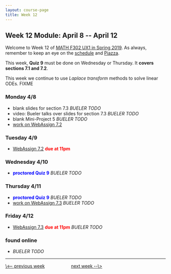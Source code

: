 ```yaml
---
layout: course-page
title: Week 12
---
```


## Week 12 Module: April 8 -- April 12

Welcome to Week 12 of [MATH F302 UX1 in Spring 2019](index.html).  As always, remember to keep an eye on the [schedule](schedule.pdf) and [Piazza](https://piazza.com/uaf/spring2019/math302ux1/home).

This week, **Quiz 9** must be done on Wednesday or Thursday.  It **covers sections 7.1 and 7.2**.

This week we continue to use _Laplace transform_ methods to solve linear ODEs.  FIXME

### Monday 4/8
* blank slides for section 7.3 _BUELER TODO_
* video: Bueler talks over slides for section 7.3 _BUELER TODO_
* blank Mini-Project 5 _BUELER TODO_
* [work on WebAssign 7.2](https://www.webassign.net/)

### Tuesday 4/9
* [WebAssign 7.2](https://www.webassign.net/) <span style="color:red">**due at 11pm**</span>

### Wednesday 4/10
* <span style="color:blue">**proctored Quiz 9**</span> _BUELER TODO_

### Thursday 4/11
* <span style="color:blue">**proctored Quiz 9**</span> _BUELER TODO_
* [work on WebAssign 7.3](https://www.webassign.net/) _BUELER TODO_

### Friday 4/12
* [WebAssign 7.3](https://www.webassign.net/) <span style="color:red">**due at 11pm**</span> _BUELER TODO_

### found online
* _BUELER TODO_

<hr>
<a align="left" href="week11">\<-- previous week</a>  &nbsp; &nbsp; &nbsp; &nbsp; &nbsp; &nbsp; &nbsp; &nbsp; &nbsp; &nbsp; <a align="right" href="week13">next week --\></a>
